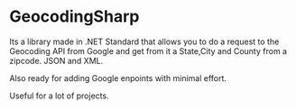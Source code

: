 # GeocodingSharp

Its a library made in .NET Standard that allows you to do a request to the Geocoding API from Google and get from it a State,City and County from a zipcode. JSON and XML.

Also ready for adding Google enpoints with minimal effort.

Useful for a lot of projects.

